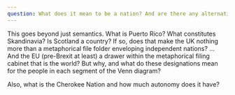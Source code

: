 ```yaml
---
question: What does it mean to be a nation? And are there any alternatives?
---
```


This goes beyond just semantics. What is Puerto Rico? What constitutes Skandinavia? Is Scotland a country? If so, does that make the UK nothing more than a metaphorical file folder enveloping independent nations? … And the EU (pre-Brexit at least) a drawer within the metaphorical filing cabinet that is the world? But why, and what do these designations mean for the people in each segment of the Venn diagram?

Also, what is the Cherokee Nation and how much autonomy does it have?
